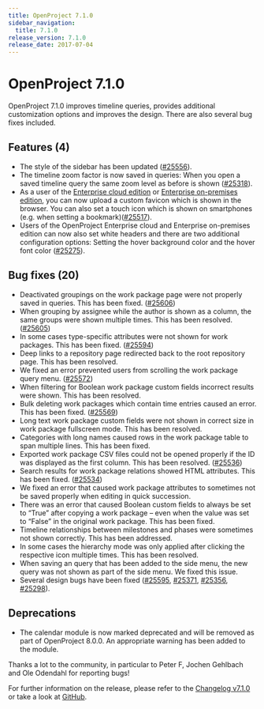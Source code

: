 ```yaml
---
title: OpenProject 7.1.0
sidebar_navigation:
  title: 7.1.0
release_version: 7.1.0
release_date: 2017-07-04
---
```



# OpenProject 7.1.0

OpenProject 7.1.0 improves timeline queries, provides additional
customization options and improves the design. There are also several
bug fixes included.

## Features (4)

- The style of the sidebar has been updated
  ([#25556](https://community.openproject.org/wp/25556)).
- The timeline zoom factor is now saved in queries: When you open a
  saved timeline query the same zoom level as before is shown
  ([#25318](https://community.openproject.org/wp/25318)).
- As a user of the [Enterprise cloud edition](https://www.openproject.org/enterprise-edition/#hosting-options) or
  [Enterprise on-premises edition](https://www.openproject.org/enterprise-edition/), you can
  now upload a custom favicon which is shown in the browser. You can
  also set a touch icon which is shown on smartphones (e.g. when
  setting a
  bookmark)([#25517](https://community.openproject.org/wp/25517)).
- Users of the OpenProject Enterprise cloud and Enterprise on-premises edition can now also set
  white headers and there are two additional configuration options:
  Setting the hover background color and the hover font color
  ([#25275](https://community.openproject.org/wp/25275)).

## Bug fixes (20)

- Deactivated groupings on the work package page were not properly
  saved in queries. This has been fixed.
  ([#25606](https://community.openproject.org/wp/25606))
- When grouping by assignee while the author is shown as a column, the
  same groups were shown multiple times. This has been resolved.
  ([#25605](https://community.openproject.org/wp/25605))
- In some cases type-specific attributes were not shown for work
  packages. This has been fixed.
  ([#25594](https://community.openproject.org/wp/25594))
- Deep links to a repository page redirected back to the root
  repository page. This has been resolved.
- We fixed an error prevented users from scrolling the work package
  query menu.
  ([#25572](https://community.openproject.org/projects/telekom/work_packages/25572))
- When filtering for Boolean work package custom fields incorrect
  results were shown. This has been resolved.
- Bulk deleting work packages which contain time entries caused an
  error. This has been fixed.
  ([#25569](https://community.openproject.org/wp/25569))
- Long text work package custom fields were not shown in correct size
  in work package fullscreen mode. This has been resolved.
- Categories with long names caused rows in the work package table to
  span multiple lines. This has been fixed.
- Exported work package CSV files could not be opened properly if the
  ID was displayed as the first column. This has been resolved.
  ([#25536](https://community.openproject.org/wp/25536))
- Search results for work package relations showed HTML attributes.
  This has been fixed.
  ([#25534](https://community.openproject.org/wp/25534))
- We fixed an error that caused work package attributes to sometimes
  not be saved properly when editing in quick succession.
- There was an error that caused Boolean custom fields to always be
  set to “True” after copying a work package – even when the value was
  set to “False” in the original work package. This has been
  fixed.
- Timeline
  relationships between milestones and phases were sometimes not shown
  correctly. This has been addressed.
- In some cases the hierarchy mode was only applied after clicking the
  respective icon multiple times. This has been resolved.
- When saving an query that has been added to the side menu, the new
  query was not shown as part of the side menu. We fixed this issue.
- Several design bugs have been fixed
  ([#25595](https://community.openproject.org/wp/25595),
  [#25371](https://community.openproject.org/wp/25371),
  [#25356](https://community.openproject.org/wp/25356),
  [#25298](https://community.openproject.org/wp/25298)).

## Deprecations

- The calendar module is now marked deprecated and will be removed as
  part of OpenProject 8.0.0. An appropriate warning has been added to
  the module.

Thanks a lot to the community, in particular to Peter F, Jochen Gehlbach
and Ole Odendahl for reporting bugs!

For further information on the release, please refer to the [Changelog
v7.1.0](https://community.openproject.org/versions/836)
or take a look at
[GitHub](https://github.com/opf/openproject/tree/v7.1.0).
